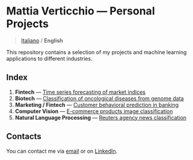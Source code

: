 # Mattia Verticchio — Personal Projects

>  [Italiano](https://github.com/MattiaVerticchio/PersonalProjects/blob/master/README.md) / **English**

This repository contains a selection of my projects and machine learning applications to different industries.

## Index
1. **Fintech** — [Time series forecasting of market indices]()
1. **Biotech** — [Classification of oncological diseases from genome data]()
1. **Marketing / Fintech** — [Customer behavioral prediction in banking]()
1. **Computer Vision** — [E-commerce products image classification]()
1. **Natural Language Processing** — [Reuters agency news classification]()

## Contacts
You can contact me via [email](email@email.com) or on [LinkedIn](linkedin.com).
